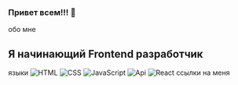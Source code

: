### Привет всем!!! 👋
обо мне
## Я начинающий Frontend разработчик
языки 
![HTML](https://img.shields.io/badge/-HTML-090909?style=for-the-badge&logo=HTML)
![CSS](https://img.shields.io/badge/-CSS-090909?style=for-the-badge&logo=Css)
![JavaScript](https://img.shields.io/badge/-JavaScript-090909?style=for-the-badge&logo=JavaScript)
![Api](https://img.shields.io/badge/-Api-090909?style=for-the-badge&logo=)
![React](https://img.shields.io/badge/-React-090909?style=for-the-badge&logo=React)
ссылки на меня
